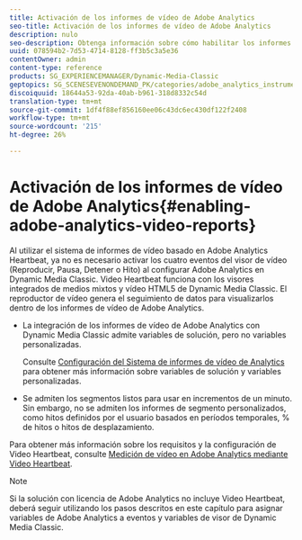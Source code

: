 ```yaml
---
title: Activación de los informes de vídeo de Adobe Analytics
seo-title: Activación de los informes de vídeo de Adobe Analytics
description: nulo
seo-description: Obtenga información sobre cómo habilitar los informes de vídeo de Adobe Analytics.
uuid: 078594b2-7d53-4714-8128-ff3b5c3a5e36
contentOwner: admin
content-type: reference
products: SG_EXPERIENCEMANAGER/Dynamic-Media-Classic
geptopics: SG_SCENESEVENONDEMAND_PK/categories/adobe_analytics_instrumentation_kit
discoiquuid: 18644a53-92da-40ab-b961-318d8332c54d
translation-type: tm+mt
source-git-commit: 1df4f88ef856160ee06c43dc6ec430df122f2408
workflow-type: tm+mt
source-wordcount: '215'
ht-degree: 26%

---
```



# Activación de los informes de vídeo de Adobe Analytics{#enabling-adobe-analytics-video-reports}

Al utilizar el sistema de informes de vídeo basado en Adobe Analytics Heartbeat, ya no es necesario activar los cuatro eventos del visor de vídeo (Reproducir, Pausa, Detener o Hito) al configurar Adobe Analytics en Dynamic Media Classic. Video Heartbeat funciona con los visores integrados de medios mixtos y vídeo HTML5 de Dynamic Media Classic. El reproductor de vídeo genera el seguimiento de datos para visualizarlos dentro de los informes de vídeo de Adobe Analytics.

* La integración de los informes de vídeo de Adobe Analytics con Dynamic Media Classic admite variables de solución, pero no variables personalizadas.

   Consulte [Configuración del Sistema de informes de vídeo de Analytics](https://microsite.omniture.com/t2/help/en_US/sc/appmeasurement/hbvideo/video_analytics_config.html) para obtener más información sobre variables de solución y variables personalizadas.

* Se admiten los segmentos listos para usar en incrementos de un minuto. Sin embargo, no se admiten los informes de segmento personalizados, como hitos definidos por el usuario basados en períodos temporales, % de hitos o hitos de desplazamiento.

Para obtener más información sobre los requisitos y la configuración de Video Heartbeat, consulte [Medición de vídeo en Adobe Analytics mediante Video Heartbeat](https://microsite.omniture.com/t2/help/en_US/sc/appmeasurement/hbvideo/).

>[!NOTE]
>
>Si la solución con licencia de Adobe Analytics no incluye Video Heartbeat, deberá seguir utilizando los pasos descritos en este capítulo para asignar variables de Adobe Analytics a eventos y variables de visor de Dynamic Media Classic.


